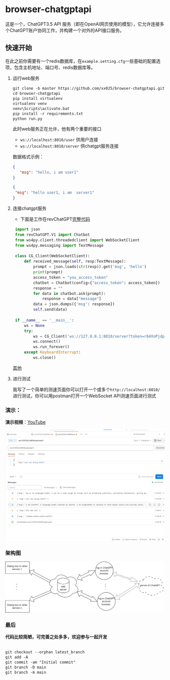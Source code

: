 # browser-chatgptapi

这是一个，ChatGPT3.5 API 服务（即在OpenAI网页使用的模型），它允许连接多个ChatGPT账户协同工作，并构建一个对外的API接口服务。



## 快速开始

在此之前你需要有一个redis数据库，在`example.setting.cfg`一些基础的配置选项，包含主机地址、端口号、redis数据库等。

1. 运行web服务

    
    
    ```shell
    git clone -b master https://github.com/xx025/browser-chatgptapi.git
    cd browser-chatgptapi
    pip install virtualenv
    virtualenv venv
    venv\Scripts\activate.bat  
    pip install -r requirements.txt
   python run.py
   ```

   此时web服务正在允许，他有两个重要的接口
   
    - `ws://localhost:8010/user` 供用户连接
    - `ws://localhost:8010/server` 供chatgpt服务连接
   
   数据格式示例：
   
      ```json
      {
         "msg": "hello, i am user1"
      }   
      ```
   
   
      ```json
   {
       "msg": "hello user1, i am  server1"
   }   
      ```



2. 连接chatgpt服务
   
   - 下面是工作在revChatGPT[完整代码](etc/revChatGPT2.py)
   ```python
    import json
    from revChatGPT.V1 import Chatbot
    from ws4py.client.threadedclient import WebSocketClient
    from ws4py.messaging import TextMessage
     
    class CG_Client(WebSocketClient):    
        def received_message(self, resp:TextMessage):
            prompt = json.loads(str(resp)).get('msg', 'hello')
            print(prompt)
            access_token = "you_access_token"
            chatbot = Chatbot(config={"access_token": access_token})
            response = ""
            for data in chatbot.ask(prompt):
                response = data["message"]
            data = json.dumps({'msg': response})
            self.send(data)    
    
    if __name__ == '__main__':
        ws = None
        try:
            ws = CG_Client('ws://127.0.0.1:8010/server?token=r64XoPjdpVWPpSTrnin1')
            ws.connect()
            ws.run_forever()
        except KeyboardInterrupt:
            ws.close()
   ```
   
   [其他](etc/etc.md)
   
3. 进行测试

   我写了一个简单的测速页面你可以打开一个或多个`http://localhost:8010/` 进行测试，你可以用postman打开一个WebSocket
   API测速页面进行测式

### 演示：

**演示视频**：[YouTube](https://www.youtube.com/watch?v=dis8NDfT16I)

![image](imgs/api_test.png)

### 架构图

![架构图.png](imgs/en_architecture-diagram.png)

### 最后

**代码比较简陋，可完善之处多多，欢迎参与一起开发**


```shell

git checkout --orphan latest_branch
git add -A
git commit -am "Initial commit"
git branch -D main
git branch -m main
```
